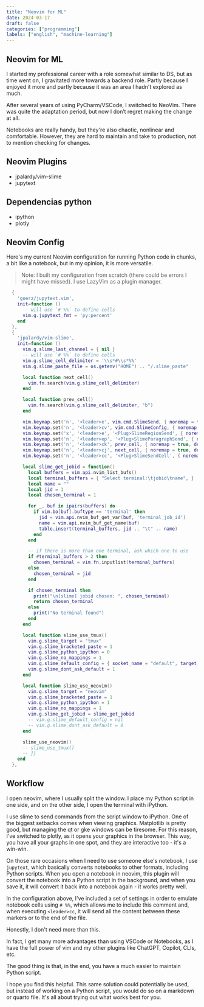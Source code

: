 ```yaml
---
title: "Neovim for ML"
date: 2024-03-17
draft: false
categories: ["programming"]
labels: ["english", "machine-learning"]
---
```


## Neovim for ML

I started my professional career with a role somewhat similar to DS, but as
time went on, I gravitated more towards a backend role. Partly because I
enjoyed it more and partly because it was an area I hadn't explored as much.

After several years of using PyCharm/VSCode, I switched to NeoVim. There was
quite the adaptation period, but now I don’t regret making the change at all.

Notebooks are really handy, but they're also chaotic, nonlinear and
comfortable. However, they are hard to maintain and take to production, not to
mention checking for changes.


## Neovim Plugins

- jpalardy/vim-slime
- jupytext

## Dependencias python

- ipython
- plotly


## Neovim Config


Here's my current Neovim configuration for running Python code in chunks, a bit
like a notebook, but in my opinion, it is more versatile.

> Note: I built my configuration from scratch (there could be errors I might
> have missed). I use LazyVim as a plugin manager.

```lua
  {
    'goerz/jupytext.vim',
    init=function ()
      -- will use `# %%` to define cells
      vim.g.jupytext_fmt = 'py:percent'
    end
  },
  {
    'jpalardy/vim-slime',
    init=function ()
      vim.g.slime_last_channel = { nil }
      -- will use `# %%` to define cells
      vim.g.slime_cell_delimiter = '\\s*#\\s*%%'
      vim.g.slime_paste_file = os.getenv("HOME") .. "/.slime_paste"

      local function next_cell()
        vim.fn.search(vim.g.slime_cell_delimiter)
      end

      local function prev_cell()
        vim.fn.search(vim.g.slime_cell_delimiter, "b")
      end

      vim.keymap.set('n', '<leader>e', vim.cmd.SlimeSend, { noremap = true, desc = 'send line to term' })
      vim.keymap.set('n', '<leader>cv', vim.cmd.SlimeConfig, { noremap = true, desc = "Open slime configuration" })
      vim.keymap.set('x', '<leader>e', '<Plug>SlimeRegionSend', { noremap = true, desc = 'send line to tmux' })
      vim.keymap.set('n', '<leader>ep', '<Plug>SlimeParagraphSend', { noremap = true, desc = "Send Paragraph with Slime" })
      vim.keymap.set('n', '<leader>ck', prev_cell, { noremap = true, desc = "Search backward for slime cell delimiter" })
      vim.keymap.set('n', '<leader>cj', next_cell, { noremap = true, desc = "Search forward for slime cell delimiter" })
      vim.keymap.set('n', '<leader>cc', '<Plug>SlimeSendCell', { noremap = true, desc = "Send cell to slime" })

      local slime_get_jobid = function()
        local buffers = vim.api.nvim_list_bufs()
        local terminal_buffers = { "Select terminal:\tjobid\tname", }
        local name = ""
        local jid = 1
        local chosen_terminal = 1

        for _, buf in ipairs(buffers) do
          if vim.bo[buf].buftype == 'terminal' then
            jid = vim.api.nvim_buf_get_var(buf, 'terminal_job_id')
            name = vim.api.nvim_buf_get_name(buf)
            table.insert(terminal_buffers, jid .. "\t" .. name)
          end
        end

        -- if there is more than one terminal, ask which one to use
        if #terminal_buffers > 2 then
          chosen_terminal = vim.fn.inputlist(terminal_buffers)
        else
          chosen_terminal = jid
        end

        if chosen_terminal then
          print("\n[slime] jobid chosen: ", chosen_terminal)
          return chosen_terminal
        else
          print("No terminal found")
        end
      end

      local function slime_use_tmux()
        vim.g.slime_target = "tmux"
        vim.g.slime_bracketed_paste = 1
        vim.g.slime_python_ipython = 0
        vim.g.slime_no_mappings = 1
        vim.g.slime_default_config = { socket_name = "default", target_pane = ":.2" }
        vim.g.slime_dont_ask_default = 1
      end

      local function slime_use_neovim()
        vim.g.slime_target = "neovim"
        vim.g.slime_bracketed_paste = 1
        vim.g.slime_python_ipython = 1
        vim.g.slime_no_mappings = 1
        vim.g.slime_get_jobid = slime_get_jobid
        -- vim.g.slime_default_config = nil
        -- vim.g.slime_dont_ask_default = 0
      end

      slime_use_neovim()
      -- slime_use_tmux()
      -- }}
    end
  },
```


## Workflow

I open neovim, where I usually split the window. I place my Python script in
one side, and on the other side, I open the terminal with iPython.

I use slime to send commands from the script window to iPython. One of the
biggest setbacks comes when viewing graphics. Matplotlib is pretty good, but
managing the qt or gke windows can be tiresome. For this reason, I've switched
to plotly, as it opens your graphics in the browser. This way, you have all
your graphs in one spot, and they are interactive too - it's a win-win.

On those rare occasions when I need to use someone else's notebook, I use
`jupytext`, which basically converts notebooks to other formats, including
Python scripts. When you open a notebook in neovim, this plugin will convert
the notebook into a Python script in the background, and when you save it, it
will convert it back into a notebook again - it works pretty well.

In the configuration above, I've included a set of settings in order to emulate
notebook cells using `# %%`, which allows me to include this comment and, when
executing `<leader>cc`, it will send all the content between these markers or
to the end of the file.

Honestly, I don't need more than this.

In fact, I get many more advantages than using VSCode or Notebooks, as I have
the full power of vim and my other plugins like ChatGPT, Copilot, CLIs, etc.

The good thing is that, in the end, you have a much easier to maintain Python
script.

I hope you find this helpful. This same solution could potentially be used, but
instead of working on a Python script, you would do so on a markdown or quarto
file. It's all about trying out what works best for you.
